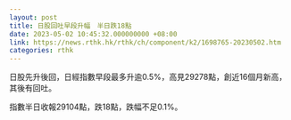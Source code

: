```yaml
---
layout: post
title: 日股回吐早段升幅　半日跌18點
date: 2023-05-02 10:45:32.000000000 +08:00
link: https://news.rthk.hk/rthk/ch/component/k2/1698765-20230502.htm
categories: rthk
---
```


日股先升後回，日經指數早段最多升逾0.5%，高見29278點，創近16個月新高，其後有回吐。

指數半日收報29104點，跌18點，跌幅不足0.1%。

